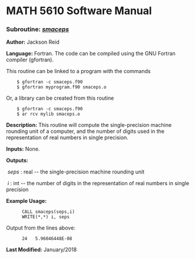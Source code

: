 # MATH 5610 Software Manual

### Subroutine: [_smaceps_](../smaceps.f90)

**Author:** Jackson Reid

**Language:** Fortran. The code can be compiled using the GNU Fortran compiler (gfortran).

This routine can be linked to a program with the commands
```
    $ gfortran -c smaceps.f90
    $ gfortran myprogram.f90 smaceps.o
```

Or, a library can be created from this routine

```
    $ gfortran -c smaceps.f90
    $ ar rcv mylib smaceps.o
```

**Description:** This routine will compute the single-precision machine rounding unit of a computer, and the number of digits used in the representation of real numbers in single precision.

**Inputs:** None.

**Outputs:** 

​	_seps_ : real -- the single-precision machine rounding unit

​	_i_ : int -- the number of digits in the representation of real numbers in single precision

**Example Usage:** 

```
      CALL smaceps(seps,i)
      WRITE(*,*) i, seps
```
Output from the lines above:
```
      24   5.96046448E-08
```
**Last Modified:** January/2018